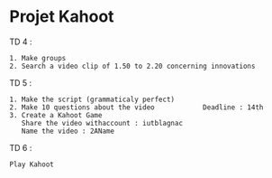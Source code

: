 # Projet Kahoot

TD 4 :  

    1. Make groups
    2. Search a video clip of 1.50 to 2.20 concerning innovations

TD 5 :

    1. Make the script (grammaticaly perfect)
    2. Make 10 questions about the video            Deadline : 14th
    3. Create a Kahoot Game
       Share the video withaccount : iutblagnac
       Name the video : 2AName

TD 6 :

    Play Kahoot